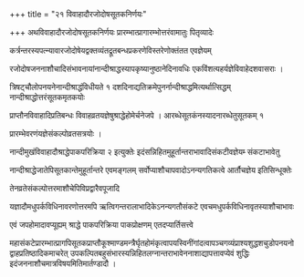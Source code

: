 +++
title = "२१ विवाहादौरजोदोषसूतकनिर्णयः"

+++
अथविवाहादौरजोदोषसूतकनिर्णयः प्रारम्भात्प्रागारम्भोत्तरंवामातुः पितृव्यादेः

कर्त्रन्तरस्यपत्न्यावारजोदोषेयद्वक्तव्यंतद्रूतबन्धप्रकरणेविस्तरेणोक्तंतत एवज्ञेयम्

रजोदोषजननाशौचादिसंभावनायांनान्दीश्राद्धस्यापकृष्यानुष्ठानेदिनावधिः एकविंशत्यहर्यज्ञेविवाहेदशवासराः ।

त्रिषट्‌चौलोपनयनेनान्दीश्राद्धंविधीयते १ दशदिनाद्यतिक्रमेपुनर्नान्दीश्राद्धमित्यर्थात्सिद्धम् नान्दीश्राद्धोत्तरंसूतकमृतकयोः

प्राप्तौनविवाहादिप्रतिबन्धः विवाहव्रतयज्ञेषुश्राद्धेहोमेर्चनेजपे । आरब्धेसूतकंनस्यादनारब्धेतुसूतकम् १

प्रारम्भेवरणंयज्ञेसंकल्पोव्रतसत्रयोः ।

नान्दीमुखंविवाहादौश्राद्धेपाकपरिक्रिया २ इत्युक्तेः इदंसन्निहितमुहूर्तान्तराभावादिसंकटीवज्ञेयम्‍ संकटाभावेतु

नान्दीश्राद्धेजातेपिसूतकान्तेमुहूर्तान्तरे एवमङ्गलम् सर्वोप्याशौचापवादोऽनन्यगतिकत्वे आर्तौचज्ञेय इतिसिन्धूक्तेः

तेनव्रतेसंकल्पोत्तरमाशौचेपिविप्रद्वारैवपूजादि

यज्ञादौमधुपर्कविधिनावरणोत्तरमपि ऋत्विगन्तरालाभादिकेऽनन्यगतौसंकटे एवचमधुपर्कविधिनावृतस्याशौचाभावः

एवं जपहोमादावप्यूह्यम् श्राद्धे पाकपरिक्रिया पाकप्रोक्षणम् एतदप्यार्तिसत्त्वे

महासंकटेप्रारम्भात्प्रागपिसूतकप्राप्तौकूश्माण्डमन्त्रैर्घृतहोमंकृत्वापयस्विनींगांदत्वापञ्चगव्यंप्राश्यशुद्धशचुडोपनयनोद्वाहप्रतिष्ठादिकमाचरेत्
उपकल्पितबहुसंभारस्यन्निहितलग्नान्तराभावेननाशाद्यापत्तावप्येवं शुद्धिः इदंजननाशौचमात्रविषयमितिमार्तण्डादौ ।
